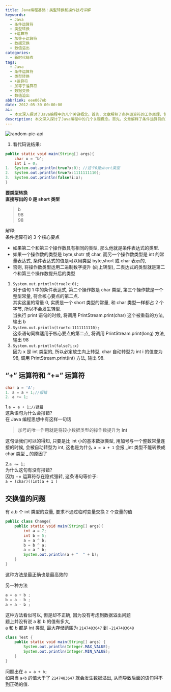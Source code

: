 ```yaml
---
title: Java编程基础：类型转换和操作技巧详解
keywords:
  - Java
  - 条件运算符
  - 类型转换
  - +运算符
  - 加等于运算符
  - 数据交换
  - 数值溢出
categories:
  - 新时代码农
tags:
  - Java
  - 条件运算符
  - 类型转换
  - +运算符
  - 加等于运算符
  - 数据交换
  - 数值溢出
abbrlink: eee067eb
date: 2012-05-30 00:00:00
ai:
  - 本文深入探讨了Java编程中的几个关键概念。首先，文章解释了条件运算符的工作原理，包括操作数的类型如何影响表达式的类型。接着，讨论了加号（+）和加等于（+=）运算符的行为，特别是在处理不同数据类型的变量时可能出现的错误。最后，文章通过一个实例说明了如何在不使用临时变量的情况下交换两个整型变量的值，并指出了另一种方法在数值溢出时的潜在问题。
description: 本文深入探讨了Java编程中的几个关键概念。首先，文章解释了条件运算符的工作原理，包括操作数的类型如何影响表达式的类型。接着，讨论了加号（+）和加等于（+=）运算符的行为，特别是在处理不同数据类型的变量时可能出现的错误。最后，文章通过一个实例说明了如何在不使用临时变量的情况下交换两个整型变量的值，并指出了另一种方法在数值溢出时的潜在问题。
---
```


<!-- markdownlint-disable-next-line MD033 -->
<meta name="referrer" content="no-referrer"/>

![random-pic-api](https://api.dong4j.ink:1024/cover)

1. 看代码说结果:

```java
public static void main(String[] args){
    char x = ‘b’;
    int i = 0;
1.  System.out.println(true?x:0); //这个0是short类型
2.  System.out.println(true?x:1111111110);
3.  System.out.println(false?i:x);
}
```

**要类型转换**  
**直接写出的 0 是 short 类型**

> b  
> 98  
> 98

解释:  
条件运算符的 3 个核心要点

- 如果第二个和第三个操作数具有相同的类型, 那么他就是条件表达式的类型.
- 如果一个操作数的类型是 byte,shotr 或 char, 而另一个操作数类型是 int 的常量表达式, 条件表达式的值是可以用类型 byte,short 或 char 表示的,
- 否则, 将操作数类型运用二进制数字提升 (向上转型), 二表达式的类型就是第二个和第三个操作数提升后的类型

1. `System.out.println(true?x:0);`  
   对于语句 1 中的条件表达式, 第二个操作数是 char 类型, 第三个操作数是一个整型常量, 符合核心要点的第二点.  
   其实这里的常量 0, 实质是一个 short 类型的常量, 和 char 类型一样都占 2 个字节, 所以不会发生转型.  
   当执行 print 语句的时候, 将调用 PrintStream.print(char) 这个被重载的方法, 输出 b
2. `System.out.println(true?x:1111111110);`  
   这条语句同样适用于核心要点的第二点, 将调用 PrintStream.print(long) 方法, 输出 98
3. `System.out.println(false?i:x)`  
   因为 x 是 int 类型的, 所以必定放生向上转型, char 自动转型为 int i 的值变为 98, 调用 PrintStream.print(int) 方法, 输出 98.

## “+” 运算符和 “+=” 运算符

```java
char a = 'A';
1. a = a + 1;//报错
2. a += 1;
```

1.`a = a + 1;//报错`  
这条语句为什么会报错?  
在 Java 编程思想中有这样一句话

> 加号的唯一作用就是将较小数据类型的操作数提升为 **int**

这句话我们可以的得知, 只要是比 int 小的基本数据类型, 用加号与一个整数常量连接的时候, 会被自动转型为 int, 这也是为什么 `a = a + 1` 会报 _int 类型不能转换成 char 类型 _ 的原因了

2.`a += 1;`  
为什么这句有没有报错?  
因为 += 运算符存在隐式强转, 这条语句等价于:  
`a = (char)((int)a + 1 )`

## 交换值的问题

有 a,b 个 int 类型的变量, 要求不通过临时变量交换 2 个变量的值

```java
public class Change{
    public static void main(String[] args){
        int a = 7;
        int b = 5;
        a = a ^ b;
        b = b ^ a;
        a = a ^ b;
        System.out.println(a + "  " + b);
    }
}
```

这种方法是最正确也是最高效的

另一种方法

```java
a = a + b ;
b = a - b ;
a = a - b ;
```

这种方法看似可以, 但是却不正确, 因为没有考虑到数据溢出问题  
题上并没有说 a 和 b 的值有多大,  
a 和 b 都是 int 类型, 最大存储范围为 `2147483647` 到 `-2147483648`

```java
class Test {
    public static void main(String[] args) {
        System.out.println(Integer.MAX_VALUE);
        System.out.println(Integer.MIN_VALUE);
    }
}
```

问题出在 `a = a + b;`  
如果当 `a+b` 的值大于了 `2147483647` 就会发生数据溢出, 从而导致后面的语句得不到正确的值.
